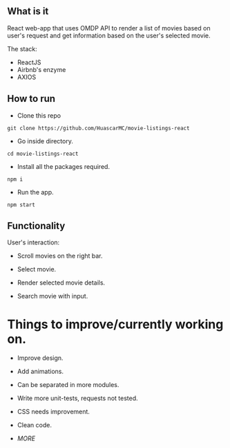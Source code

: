 ## What is it

React web-app that uses OMDP API to render a list of movies based on user's request and get information based on the user's selected movie. 

The stack:

- ReactJS
- Airbnb's enzyme
- AXIOS

## How to run

- Clone this repo
```
git clone https://github.com/HuascarMC/movie-listings-react
```
- Go inside directory.
```
cd movie-listings-react
```
- Install all the packages required.
```
npm i
```
- Run the app.
```
npm start
```

## Functionality

User's interaction:

- Scroll movies on the right bar.

- Select movie.

- Render selected movie details.

- Search movie with input.

# Things to improve/currently working on.

- Improve design.

- Add animations.

- Can be separated in more modules.

- Write more unit-tests, requests not tested.

- CSS needs improvement.

- Clean code.

- *MORE*
